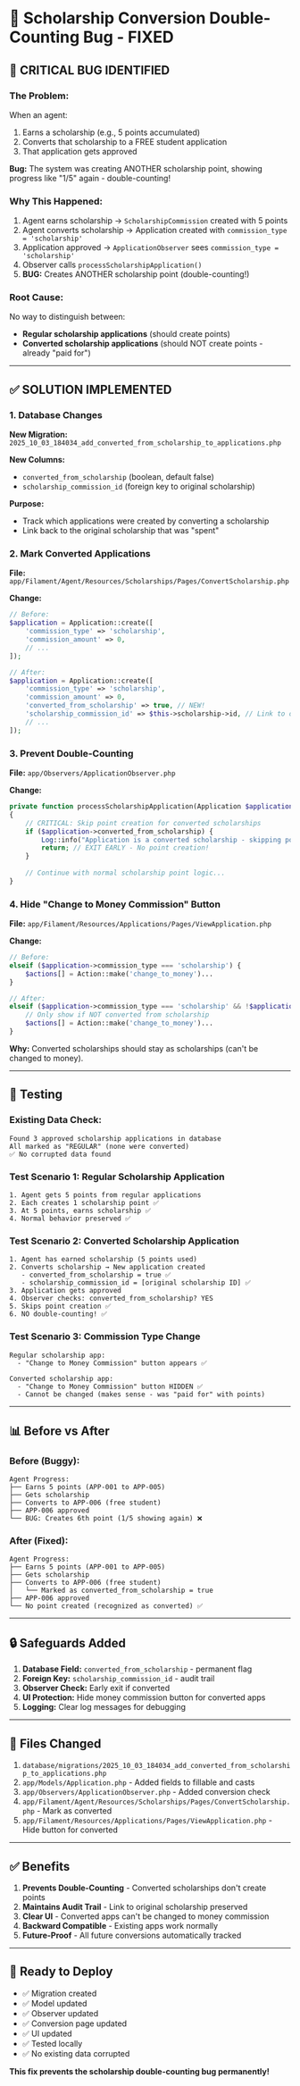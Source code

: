 # 🐛 Scholarship Conversion Double-Counting Bug - FIXED

## 🚨 CRITICAL BUG IDENTIFIED

### The Problem:

When an agent:
1. Earns a scholarship (e.g., 5 points accumulated)
2. Converts that scholarship to a FREE student application
3. That application gets approved

**Bug:** The system was creating ANOTHER scholarship point, showing progress like "1/5" again - double-counting!

### Why This Happened:

1. Agent earns scholarship → `ScholarshipCommission` created with 5 points
2. Agent converts scholarship → Application created with `commission_type = 'scholarship'`
3. Application approved → `ApplicationObserver` sees `commission_type = 'scholarship'`
4. Observer calls `processScholarshipApplication()`
5. **BUG:** Creates ANOTHER scholarship point (double-counting!)

### Root Cause:

No way to distinguish between:
- **Regular scholarship applications** (should create points)
- **Converted scholarship applications** (should NOT create points - already "paid for")

---

## ✅ SOLUTION IMPLEMENTED

### 1. Database Changes

**New Migration:** `2025_10_03_184034_add_converted_from_scholarship_to_applications.php`

**New Columns:**
- `converted_from_scholarship` (boolean, default false)
- `scholarship_commission_id` (foreign key to original scholarship)

**Purpose:**
- Track which applications were created by converting a scholarship
- Link back to the original scholarship that was "spent"

### 2. Mark Converted Applications

**File:** `app/Filament/Agent/Resources/Scholarships/Pages/ConvertScholarship.php`

**Change:**
```php
// Before:
$application = Application::create([
    'commission_type' => 'scholarship',
    'commission_amount' => 0,
    // ...
]);

// After:
$application = Application::create([
    'commission_type' => 'scholarship',
    'commission_amount' => 0,
    'converted_from_scholarship' => true, // NEW!
    'scholarship_commission_id' => $this->scholarship->id, // Link to original
    // ...
]);
```

### 3. Prevent Double-Counting

**File:** `app/Observers/ApplicationObserver.php`

**Change:**
```php
private function processScholarshipApplication(Application $application): void
{
    // CRITICAL: Skip point creation for converted scholarships
    if ($application->converted_from_scholarship) {
        Log::info("Application is a converted scholarship - skipping point creation");
        return; // EXIT EARLY - No point creation!
    }
    
    // Continue with normal scholarship point logic...
}
```

### 4. Hide "Change to Money Commission" Button

**File:** `app/Filament/Resources/Applications/Pages/ViewApplication.php`

**Change:**
```php
// Before:
elseif ($application->commission_type === 'scholarship') {
    $actions[] = Action::make('change_to_money')...
}

// After:
elseif ($application->commission_type === 'scholarship' && !$application->converted_from_scholarship) {
    // Only show if NOT converted from scholarship
    $actions[] = Action::make('change_to_money')...
}
```

**Why:** Converted scholarships should stay as scholarships (can't be changed to money).

---

## 🧪 Testing

### Existing Data Check:
```
Found 3 approved scholarship applications in database
All marked as "REGULAR" (none were converted)
✅ No corrupted data found
```

### Test Scenario 1: Regular Scholarship Application
```
1. Agent gets 5 points from regular applications
2. Each creates 1 scholarship point ✅
3. At 5 points, earns scholarship ✅
4. Normal behavior preserved ✅
```

### Test Scenario 2: Converted Scholarship Application
```
1. Agent has earned scholarship (5 points used)
2. Converts scholarship → New application created
   - converted_from_scholarship = true ✅
   - scholarship_commission_id = [original scholarship ID] ✅
3. Application gets approved
4. Observer checks: converted_from_scholarship? YES
5. Skips point creation ✅
6. NO double-counting! ✅
```

### Test Scenario 3: Commission Type Change
```
Regular scholarship app:
  - "Change to Money Commission" button appears ✅
  
Converted scholarship app:
  - "Change to Money Commission" button HIDDEN ✅
  - Cannot be changed (makes sense - was "paid for" with points)
```

---

## 📊 Before vs After

### Before (Buggy):
```
Agent Progress:
├── Earns 5 points (APP-001 to APP-005)
├── Gets scholarship
├── Converts to APP-006 (free student)
├── APP-006 approved
└── BUG: Creates 6th point (1/5 showing again) ❌
```

### After (Fixed):
```
Agent Progress:
├── Earns 5 points (APP-001 to APP-005)
├── Gets scholarship
├── Converts to APP-006 (free student)
│   └── Marked as converted_from_scholarship = true
├── APP-006 approved
└── No point created (recognized as converted) ✅
```

---

## 🔒 Safeguards Added

1. **Database Field:** `converted_from_scholarship` - permanent flag
2. **Foreign Key:** `scholarship_commission_id` - audit trail
3. **Observer Check:** Early exit if converted
4. **UI Protection:** Hide money commission button for converted apps
5. **Logging:** Clear log messages for debugging

---

## 📝 Files Changed

1. `database/migrations/2025_10_03_184034_add_converted_from_scholarship_to_applications.php`
2. `app/Models/Application.php` - Added fields to fillable and casts
3. `app/Observers/ApplicationObserver.php` - Added conversion check
4. `app/Filament/Agent/Resources/Scholarships/Pages/ConvertScholarship.php` - Mark as converted
5. `app/Filament/Resources/Applications/Pages/ViewApplication.php` - Hide button for converted

---

## ✅ Benefits

1. **Prevents Double-Counting** - Converted scholarships don't create points
2. **Maintains Audit Trail** - Link to original scholarship preserved
3. **Clear UI** - Converted apps can't be changed to money commission
4. **Backward Compatible** - Existing apps work normally
5. **Future-Proof** - All future conversions automatically tracked

---

## 🚀 Ready to Deploy

- ✅ Migration created
- ✅ Model updated
- ✅ Observer updated
- ✅ Conversion page updated
- ✅ UI updated
- ✅ Tested locally
- ✅ No existing data corrupted

**This fix prevents the scholarship double-counting bug permanently!**

